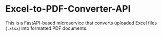 # Excel-to-PDF-Converter-API
This is a FastAPI-based microservice that converts uploaded Excel files (`.xlsx`) into formatted PDF documents.
